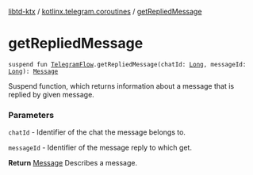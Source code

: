 [libtd-ktx](../index.md) / [kotlinx.telegram.coroutines](index.md) / [getRepliedMessage](./get-replied-message.md)

# getRepliedMessage

`suspend fun `[`TelegramFlow`](../kotlinx.telegram.core/-telegram-flow/index.md)`.getRepliedMessage(chatId: `[`Long`](https://kotlinlang.org/api/latest/jvm/stdlib/kotlin/-long/index.html)`, messageId: `[`Long`](https://kotlinlang.org/api/latest/jvm/stdlib/kotlin/-long/index.html)`): `[`Message`](https://tdlibx.github.io/td/docs/org/drinkless/td/libcore/telegram/TdApi.Message.html)

Suspend function, which returns information about a message that is replied by given message.

### Parameters

`chatId` - Identifier of the chat the message belongs to.

`messageId` - Identifier of the message reply to which get.

**Return**
[Message](https://tdlibx.github.io/td/docs/org/drinkless/td/libcore/telegram/TdApi.Message.html) Describes a message.

